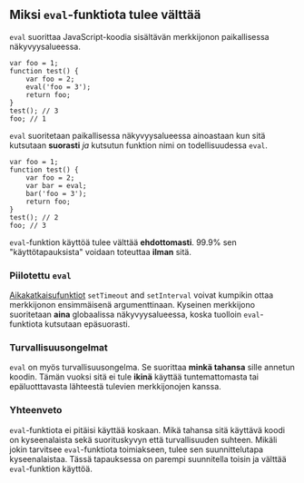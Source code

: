 ## Miksi `eval`-funktiota tulee välttää

`eval` suorittaa JavaScript-koodia sisältävän merkkijonon paikallisessa näkyvyysalueessa.

    var foo = 1;
    function test() {
        var foo = 2;
        eval('foo = 3');
        return foo;
    }
    test(); // 3
    foo; // 1

`eval` suoritetaan paikallisessa näkyvyysalueessa ainoastaan kun sitä kutsutaan **suorasti** *ja* kutsutun funktion nimi on todellisuudessa `eval`.

    var foo = 1;
    function test() {
        var foo = 2;
        var bar = eval;
        bar('foo = 3');
        return foo;
    }
    test(); // 2
    foo; // 3

`eval`-funktion käyttöä tulee välttää **ehdottomasti**. 99.9% sen "käyttötapauksista" voidaan toteuttaa **ilman** sitä.
    
### Piilotettu `eval`

[Aikakatkaisufunktiot](#other.timeouts) `setTimeout` and `setInterval` voivat kumpikin ottaa merkkijonon ensimmäisenä argumenttinaan. Kyseinen merkkijono suoritetaan **aina** globaalissa näkyvyysalueessa, koska tuolloin `eval`-funktiota kutsutaan epäsuorasti.

### Turvallisuusongelmat

`eval` on myös turvallisuusongelma. Se suorittaa **minkä tahansa** sille annetun koodin. Tämän vuoksi sitä ei tule **ikinä** käyttää tuntemattomasta tai epäluotttavasta lähteestä tulevien merkkijonojen kanssa.

### Yhteenveto

`eval`-funktiota ei pitäisi käyttää koskaan. Mikä tahansa sitä käyttävä koodi on kyseenalaista sekä suorituskyvyn että turvallisuuden suhteen. Mikäli jokin tarvitsee `eval`-funktiota toimiakseen, tulee sen suunnittelutapa kyseenalaistaa. Tässä tapauksessa on parempi suunnitella toisin ja välttää `eval`-funktion käyttöä.

